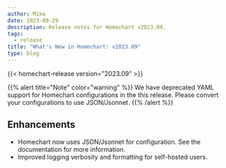 ```yaml
---
author: Mike
date: 2023-09-29
description: Release notes for Homechart v2023.09.
tags:
  - release
title: "What's New in Homechart: v2023.09"
type: blog
---
```


{{< homechart-release version="2023.09" >}}

{{% alert title="Note" color="warning" %}}
We have deprecated YAML support for Homechart configurations in the this release.  Please convert your configurations to use JSON/Jsonnet.
{{% /alert %}}


## Enhancements

- Homechart now uses JSON/Jsonnet for configuration.  See the documentation for more information.
- Improved logging verbosity and formatting for self-hosted users.
